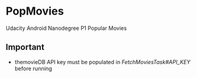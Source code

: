 # PopMovies
Udacity Android Nanodegree P1 Popular Movies

## Important 
- themovieDB API key must be populated in *FetchMoviesTask#API_KEY* before running


 
